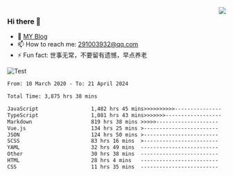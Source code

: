 <img align='right' src='https://github-readme-stats.vercel.app/api?username=niaogege&show_icons=true&theme=radical'/>

### Hi there 👋

- 🌱 [MY Blog](https://bythewayer.com/)
- 📫 How to reach me: 291003932@qq.com
- ⚡ Fun fact:  世事无常，不要留有遗憾，早点养老

![Test](https://github-readme-stats.vercel.app/api/top-langs/?username=niaogege&layout=compact)

<!--START_SECTION:waka-->

```txt
From: 10 March 2020 - To: 21 April 2024

Total Time: 3,875 hrs 38 mins

JavaScript                 1,482 hrs 45 mins>>>>>>>>>>---------------   38.26 %
TypeScript                 1,081 hrs 43 mins>>>>>>>------------------   27.91 %
Markdown                   819 hrs 38 mins >>>>>--------------------   21.15 %
Vue.js                     134 hrs 25 mins >------------------------   03.47 %
JSON                       124 hrs 50 mins >------------------------   03.22 %
SCSS                       83 hrs 16 mins  >------------------------   02.15 %
YAML                       32 hrs 49 mins  -------------------------   00.85 %
Other                      30 hrs 38 mins  -------------------------   00.79 %
HTML                       28 hrs 4 mins   -------------------------   00.72 %
CSS                        11 hrs 35 mins  -------------------------   00.30 %
```

<!--END_SECTION:waka-->
